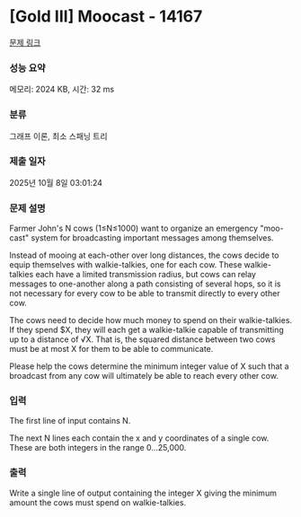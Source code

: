 # [Gold III] Moocast - 14167 

[문제 링크](https://www.acmicpc.net/problem/14167) 

### 성능 요약

메모리: 2024 KB, 시간: 32 ms

### 분류

그래프 이론, 최소 스패닝 트리

### 제출 일자

2025년 10월 8일 03:01:24

### 문제 설명

<p>Farmer John's N cows (1≤N≤1000) want to organize an emergency "moo-cast" system for broadcasting important messages among themselves.</p>

<p>Instead of mooing at each-other over long distances, the cows decide to equip themselves with walkie-talkies, one for each cow. These walkie-talkies each have a limited transmission radius, but cows can relay messages to one-another along a path consisting of several hops, so it is not necessary for every cow to be able to transmit directly to every other cow.</p>

<p>The cows need to decide how much money to spend on their walkie-talkies. If they spend <span>$</span>X, they will each get a walkie-talkie capable of transmitting up to a distance of √X. That is, the squared distance between two cows must be at most X for them to be able to communicate.</p>

<p>Please help the cows determine the minimum integer value of X such that a broadcast from any cow will ultimately be able to reach every other cow.</p>

### 입력 

 <p>The first line of input contains N.</p>

<p>The next N lines each contain the x and y coordinates of a single cow. These are both integers in the range 0…25,000.</p>

### 출력 

 <p>Write a single line of output containing the integer X giving the minimum amount the cows must spend on walkie-talkies.</p>

